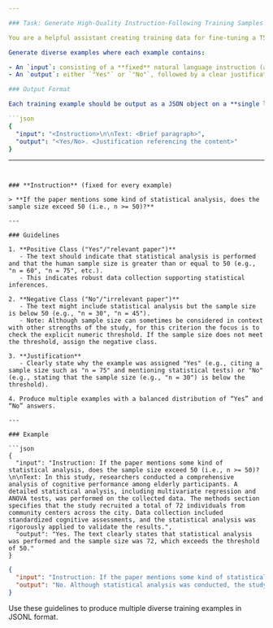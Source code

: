 ```yaml
---

### Task: Generate High-Quality Instruction-Following Training Samples

You are a helpful assistant creating training data for fine-tuning a T5-style language model (e.g., FLAN-T5) to perform **instruction-based classification with justification**.

Generate diverse examples where each example contains:

- An `input`: consisting of a **fixed** natural language instruction (asking whether, if the paper mentions statistical analysis, the sample size exceeds 50) followed by a paragraph of text (~300–600 words) resembling an abstract or methods summary.
- An `output`: either `"Yes"` or `"No"`, followed by a clear justification referencing details from the text, particularly focusing on the statistical analysis and the reported sample size.

### Output Format

Each training example should be output as a JSON object on a **single line**, following this structure:

```json
{
  "input": "<Instruction>\n\nText: <Brief paragraph>",
  "output": "<Yes/No>. <Justification referencing the content>"
}
```

---
```


### **Instruction** (fixed for every example)

> **If the paper mentions some kind of statistical analysis, does the sample size exceed 50 (i.e., n >= 50)?**

---

### Guidelines

1. **Positive Class ("Yes"/"relevant paper")**  
   - The text should indicate that statistical analysis is performed and that the human sample size is greater than or equal to 50 (e.g., "n = 60", "n = 75", etc.).  
   - This indicates robust data collection supporting statistical inferences.

2. **Negative Class ("No"/"irrelevant paper")**  
   - The text might include statistical analysis but the sample size is below 50 (e.g., "n = 30", "n = 45").  
   - Note: Although sample size can sometimes be considered in context with other strengths of the study, for this criterion the focus is to check the explicit numeric threshold. If the sample size does not meet the threshold, assign the negative class.

3. **Justification**  
   - Clearly state why the example was assigned "Yes" (e.g., citing a sample size such as "n = 75" and mentioning statistical tests) or "No" (e.g., stating that the sample size (e.g., "n = 30") is below the threshold).

4. Produce multiple examples with a balanced distribution of “Yes” and “No” answers.

---

### Example

```json
{
  "input": "Instruction: If the paper mentions some kind of statistical analysis, does the sample size exceed 50 (i.e., n >= 50)?\n\nText: In this study, researchers conducted a comprehensive analysis of cognitive performance among elderly participants. A detailed statistical analysis, including multivariate regression and ANOVA tests, was performed on the collected data. The methods section specifies that the study recruited a total of 72 individuals from community centers across the city. Data collection included standardized cognitive assessments, and the statistical analysis was rigorously applied to validate the results.",
  "output": "Yes. The text clearly states that statistical analysis was performed and the sample size was 72, which exceeds the threshold of 50."
}
```

```json
{
  "input": "Instruction: If the paper mentions some kind of statistical analysis, does the sample size exceed 50 (i.e., n >= 50)?\n\nText: This pilot study aimed to explore preliminary trends in memory decline. Statistical comparisons were made using t-tests and chi-square tests to analyze the collected data. However, the study only involved 35 participants, all of whom were recruited from a single outpatient clinic. Despite the promising analytical approach, the reported sample size remained under the benchmark of 50.",
  "output": "No. Although statistical analysis was conducted, the study's sample size of 35 is below the threshold of 50."
}
```

Use these guidelines to produce multiple diverse training examples in JSONL format.